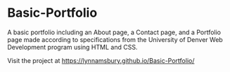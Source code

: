 # Basic-Portfolio

A basic portfolio including an About page, a Contact page, and a Portfolio page made according to specifications from the University of Denver Web Development program using HTML and CSS.

Visit the project at https://lynnamsbury.github.io/Basic-Portfolio/